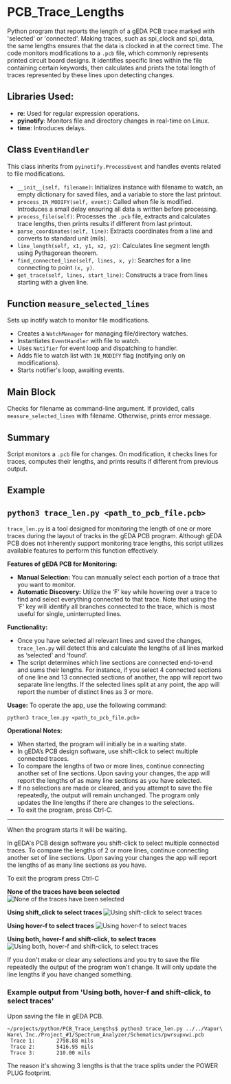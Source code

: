 # PCB_Trace_Lengths
Python program that reports the length of a gEDA PCB trace marked with 'selected' or 'connected'.
Making traces, such as spi_clock and spi_data, the same lengths ensures that the data is clocked in at the correct time. The code monitors modifications to a `.pcb` file, which commonly represents printed circuit board designs. It identifies specific lines within the file containing certain keywords, then calculates and prints the total length of traces represented by these lines upon detecting changes.

## Libraries Used:
- **re**: Used for regular expression operations.
- **pyinotify**: Monitors file and directory changes in real-time on Linux.
- **time**: Introduces delays.

## Class `EventHandler`
This class inherits from `pyinotify.ProcessEvent` and handles events related to file modifications.

- `__init__(self, filename)`: Initializes instance with filename to watch, an empty dictionary for saved files, and a variable to store the last printout.
- `process_IN_MODIFY(self, event)`: Called when file is modified. Introduces a small delay ensuring all data is written before processing.
- `process_file(self)`: Processes the `.pcb` file, extracts and calculates trace lengths, then prints results if different from last printout.
- `parse_coordinates(self, line)`: Extracts coordinates from a line and converts to standard unit (mils).
- `line_length(self, x1, y1, x2, y2)`: Calculates line segment length using Pythagorean theorem.
- `find_connected_line(self, lines, x, y)`: Searches for a line connecting to point `(x, y)`.
- `get_trace(self, lines, start_line)`: Constructs a trace from lines starting with a given line.

## Function `measure_selected_lines`
Sets up inotify watch to monitor file modifications.

- Creates a `WatchManager` for managing file/directory watches.
- Instantiates `EventHandler` with file to watch.
- Uses `Notifier` for event loop and dispatching to handler.
- Adds file to watch list with `IN_MODIFY` flag (notifying only on modifications).
- Starts notifier's loop, awaiting events.

## Main Block
Checks for filename as command-line argument. If provided, calls `measure_selected_lines` with filename. Otherwise, prints error message.

## Summary
Script monitors a `.pcb` file for changes. On modification, it checks lines for traces, computes their lengths, and prints results if different from previous output.


## Example
  ```python3 trace_len.py <path_to_pcb_file.pcb>```
---

`trace_len.py` is a tool designed for monitoring the length of one or more traces during the layout of tracks in the gEDA PCB program. Although gEDA PCB does not inherently support monitoring trace lengths, this script utilizes available features to perform this function effectively.

**Features of gEDA PCB for Monitoring:**
- **Manual Selection:** You can manually select each portion of a trace that you want to monitor.
- **Automatic Discovery:** Utilize the ‘F’ key while hovering over a trace to find and select everything connected to that trace. Note that using the ‘F’ key will identify all branches connected to the trace, which is most useful for single, uninterrupted lines.

**Functionality:**
- Once you have selected all relevant lines and saved the changes, `trace_len.py` will detect this and calculate the lengths of all lines marked as ‘selected’ and ‘found’.
- The script determines which line sections are connected end-to-end and sums their lengths. For instance, if you select 4 connected sections of one line and 13 connected sections of another, the app will report two separate line lengths. If the selected lines split at any point, the app will report the number of distinct lines as 3 or more.

**Usage:**
To operate the app, use the following command:
```
python3 trace_len.py <path_to_pcb_file.pcb>
```

**Operational Notes:**
- When started, the program will initially be in a waiting state.
- In gEDA’s PCB design software, use shift-click to select multiple connected traces.
- To compare the lengths of two or more lines, continue connecting another set of line sections. Upon saving your changes, the app will report the lengths of as many line sections as you have selected.
- If no selections are made or cleared, and you attempt to save the file repeatedly, the output will remain unchanged. The program only updates the line lengths if there are changes to the selections.
- To exit the program, press Ctrl-C.

---
When the program starts it will be waiting.

In gEDA's PCB design software you shift-click to select multiple connected traces.
To compare the lengths of 2 or more lines, continue connecting another set of line
sections. Upon saving your changes the app will report the lengths of as many line
sections as you have.

To exit the program press Ctrl-C

**None of the traces have been selected**
![None of the traces have been selected](./images/pwrsupvwi_no_select.png)

**Using shift_click to select traces**
![Using shift-click to select traces](./images/pwrsupvwi_shift_click.png)

**Using hover-f to select traces**
![Using hover-f to select traces](./images/pwrsupvwi_hover_f.png)

**Using both, hover-f and shift-click, to select traces**
![Using both, hover-f and shift-click, to select traces](./images/pwrsupvwi_both_methods.png)

If you don't make or clear any selections and you try to save the file repeatedly the output of the
program won't change. It will only update the line lengths if you have changed something.

### Example output from 'Using both, hover-f and shift-click, to select traces'
Upon saving the file in gEDA PCB.
```
~/projects/python/PCB_Trace_Lengths$ python3 trace_len.py ../../Vapor\ Ware\ Inc./Project_#1/Spectrum_Analyzer/Schematics/pwrsupvwi.pcb
 Trace 1:       2798.88 mils
 Trace 2:       5416.95 mils
 Trace 3:       210.00 mils
```
The reason it's showing 3 lengths is that the trace splits under the POWER PLUG footprint.
